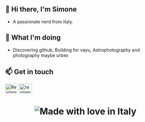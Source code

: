 ## 👋 Hi there, I'm Simone
 - A passionate nerd from Italy.

## 🤔 What I'm doing
 - Discovering github, Building for vayu, Astrophotography and photography maybe urbex


## 📫 Get in touch
<p align="left">
<a href="https://t.me/Restintrip" target="blank"><img align="center" src="https://cdn.jsdelivr.net/npm/simple-icons@3.0.1/icons/telegram.svg" alt="Restintrip" height="30" width="40" /></a>
<a href="https://www.instagram.com/restintrip_/" target="blank"><img align="center" src="https://cdn.jsdelivr.net/npm/simple-icons@3.0.1/icons/instagram.svg" alt="restintrip_" height="30" width="40" /></a>
</p>

<h1 align="center">

![Made with love in Italy](https://madewithlove.now.sh/it?heart=true&template=for-the-badge)
</h1>

